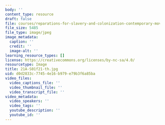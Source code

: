 ```yaml
---
body: ''
content_type: resource
draft: false
file: courses/reparations-for-slavery-and-colonization-contemporary-movements-for-justice/21a-s01f21-th.jpg
file_size: 5485
file_type: image/jpeg
image_metadata:
  caption: ''
  credit: ''
  image-alt: ''
learning_resource_types: []
license: https://creativecommons.org/licenses/by-nc-sa/4.0/
resourcetype: Image
title: 21A-S01f21-th.jpg
uid: d0d2833c-7745-4e16-b979-e79b3f6a85ba
video_files:
  video_captions_file: ''
  video_thumbnail_file: ''
  video_transcript_file: ''
video_metadata:
  video_speakers: ''
  video_tags: ''
  youtube_description: ''
  youtube_id: ''
---
```

